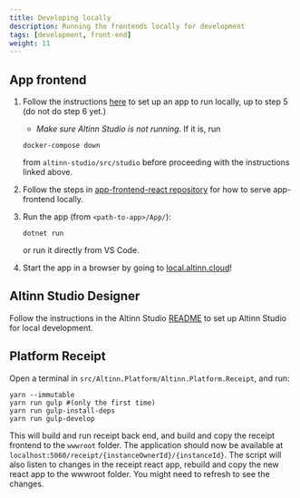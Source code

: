 ```yaml
---
title: Developing locally
description: Running the frontends locally for development
tags: [development, front-end]
weight: 11
---
```


## App frontend
1. Follow the instructions [here](https://github.com/Altinn/altinn-studio/blob/master/docs/LOCALAPP.md) to set up an app to run locally, up to step 5 (do not do step 6 yet.)
   - _Make sure Altinn Studio is not running_. If it is, run
    ```
    docker-compose down
    ```
    from `altinn-studio/src/studio` before proceeding with the instructions linked above.

2. Follow the steps in [app-frontend-react repository](https://github.com/Altinn/app-frontend-react#developing-app-frontend) for how to serve app-frontend locally.

3. Run the app (from `<path-to-app>/App/`):
    ```
    dotnet run
    ```
    or run it directly from VS Code.

4. Start the app in a browser by going to [local.altinn.cloud](http://local.altinn.cloud)!

## Altinn Studio Designer
Follow the instructions in the Altinn Studio [README](https://github.com/Altinn/altinn-studio#running-and-developing-solutions-locally)
to set up Altinn Studio for local development.

## Platform Receipt
Open a terminal in `src/Altinn.Platform/Altinn.Platform.Receipt`, and run:
```
yarn --immutable
yarn run gulp #(only the first time)
yarn run gulp-install-deps
yarn run gulp-develop
```
This will build and run receipt back end, and build and copy the receipt frontend to the `wwwroot` folder. The application should now be available at `localhost:5060/receipt/{instanceOwnerId}/{instanceId}`. The script will also listen to changes in the receipt react app, rebuild and copy the new react app to the wwwroot folder. You might need to refresh to see the changes.
